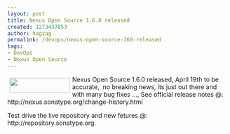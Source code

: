 ```yaml
---
layout: post
title: Nexus Open Source 1.6.0 released
created: 1273437853
author: hagzag
permalink: /devops/nexus-open-source-160-released
tags:
- DevOps
- Nexus Open Source
---
```

<p><u><img hspace="5" vspace="5" border="0" align="left" src="/files/upload/29/nexus-small.png" style="width: 138px; height: 34px;" alt="" /></u>Nexus Open Source 1.6.0 released, April 19th to be accurate,&nbsp; no breaking news, its just out there and with many bug fixes ..., See official release notes @: http://nexus.sonatype.org/change-history.html</p>
<p>Test drive the live repository and new fetures @: http://repository.sonatype.org.</p>
<p>&nbsp;</p>
